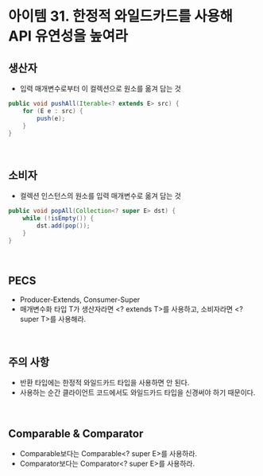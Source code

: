 # 아이템 31. 한정적 와일드카드를 사용해 API 유연성을 높여라

## 생산자
* 입력 매개변수로부터 이 컬렉션으로 원소를 옮겨 담는 것
```java
public void pushAll(Iterable<? extends E> src) {
	for (E e : src) {
		push(e);
	}
}
```

<br>

## 소비자
* 컬렉션 인스턴스의 원소를 입력 매개변수로 옮겨 담는 것
```java
public void popAll(Collection<? super E> dst) {
	while (!isEmpty()) {
		dst.add(pop());
	}
}
```

<br>

## PECS
* Producer-Extends, Consumer-Super
* 매개변수화 타입 T가 생산자라면 <? extends T>를 사용하고, 소비자라면 <? super T>를 사용해라.

<br>

## 주의 사항
* 반환 타입에는 한정적 와일드카드 타입을 사용하면 안 된다.
* 사용하는 순간 클라이언트 코드에서도 와일드카드 타입을 신경써야 하기 때문이다.

<br>

## Comparable & Comparator
* Comparable보다는 Comparable<? super E>를 사용하라.
* Comparator보다는 Comparator<? super E>를 사용하라.
